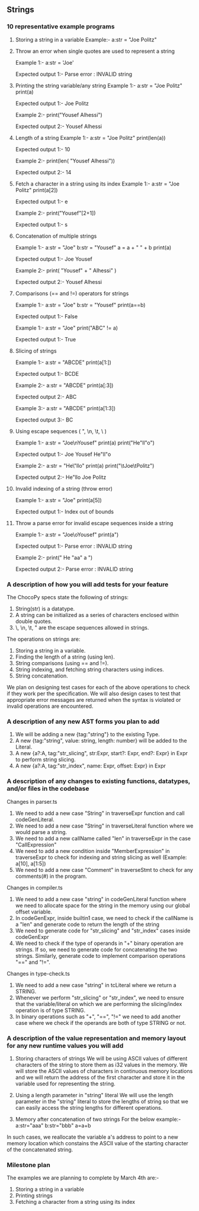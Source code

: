 ## Strings

### 10 representative example programs

1. Storing a string in a variable
    Example:-
     a:str = "Joe Politz"

2. Throw an error when single quotes are used to represent a string

    Example 1:-
     a:str = 'Joe'
    
    Expected output 1:-
     Parse error : INVALID string

3. Printing the string variable/any string
    Example 1:-
     a:str = "Joe Politz"
     print(a)
    
    Expected output 1:-
     Joe Politz

    Example 2:-
     print("Yousef Alhessi")

    Expected output 2:-
     Yousef Alhessi

4. Length of a string
    Example 1:-
     a:str = "Joe Politz"
     print(len(a))
    
    Expected output 1:-
     10

    Example 2:-
     print(len( "Yousef Alhessi"))
    
    Expected output 2:-
     14

5. Fetch a character in a string using its index
    Example 1:-
     a:str = "Joe Politz"
     print(a[2])
    
    Expected output 1:-
     e

    Example 2:-
     print("Yousef"[2+1])
    
    Expected output 1:-
     s

6. Concatenation of multiple strings
    
    Example 1:-
     a:str = "Joe"
     b:str = "Yousef"
     a = a + " " + b 
     print(a)
    
    Expected output 1:-
     Joe Yousef

    Example 2:-
     print( "Yousef" +  " Alhessi" )
    
    Expected output 2:-
     Yousef Alhessi

7. Comparisons (== and !=) operators for strings

    Example 1:-
     a:str = "Joe"
     b:str = "Yousef"
     print(a==b)
    
    Expected output 1:-
     False

    Example 1:-
     a:str = "Joe"
     print("ABC" != a)
    
    Expected output 1:-
     True

8. Slicing of strings

    Example 1:-
     a:str = "ABCDE"
     print(a[1:])

    Expected output 1:-
     BCDE

    Example 2:-
     a:str = "ABCDE"
     print(a[:3])

    Expected output 2:-
     ABC
    
    Example 3:-
     a:str = "ABCDE"
     print(a[1:3])

    Expected output 3:-
     BC

9. Using escape sequences ( \", \n, \t, \\ )

    Example 1:-
     a:str = "Joe\nYousef"
     print(a)
     print("He\"ll\"o")
    
    Expected output 1:-
     Joe
     Yousef
     He"ll"o

    Example 2:-
     a:str = "He\\\"llo"
     print(a)
     print("\tJoe\tPolitz")
    
    Expected output 2:-
     He\"llo
        Joe Politz

10. Invalid indexing of a string (throw error)

    Example 1:-
     a:str = "Joe"
     print(a[5])

    Expected output 1:-
     Index out of bounds

11. Throw a parse error for invalid escape sequences inside a string

    Example 1:-
     a:str = "Joe\oYousef"
     print(a")
    
    Expected output 1:-
     Parse error : INVALID string

    Example 2:-
     print(" He "aa" a ")
    
    Expected output 2:-
     Parse error : INVALID string


### A description of how you will add tests for your feature
The ChocoPy specs state the following of strings:
1. String(str) is a datatype.
2. A string can be initialized as a series of characters enclosed within double quotes.
3. \\, \n, \t, \" are the escape sequences allowed in strings.

The operations on strings are:
1. Storing a string in a variable.
2. Finding the length of a string (using len).
3. String comparisons (using == and !=).
4. String indexing, and fetching string characters using indices.
5. String concatenation.

We plan on designing test cases for each of the above operations to check if they work per the specification. We will also design cases to test that appropriate error messages are returned when the syntax is violated or invalid operations are encountered.

### A description of any new AST forms you plan to add

1. We will be adding a new {tag:"string"} to the existing Type.
2. A new {tag:"string", value: string, length: number} will be added to the Literal.
3. A new {a?:A, tag:"str_slicing", str:Expr<A>, start?: Expr<A>, end?: Expr<A>} in Expr to perform string slicing.
4. A new {a?:A, tag:"str_index", name: Expr<A>, offset: Expr<A>} in Expr

### A description of any changes to existing functions, datatypes, and/or files in the codebase

Changes in parser.ts

1. We need to add a new case "String" in traverseExpr function and call codeGenLiteral.
2. We need to add a new case "String" in traverseLiteral function where we would parse a string.
3. We need to add a new callName called "len" in traverseExpr in the case "CallExpression"
4. We need to add a new condition inside "MemberExpression" in traverseExpr to check for indexing and string slicing as well (Example: a[10], a[1:5])
5. We need to add a new case "Comment" in traverseStmt to check for any comments(#) in the program.

Changes in compiler.ts

1. We need to add a new case "string" in codeGenLiteral function where we need to allocate space for the string in the memory using our global offset variable.
2. In codeGenExpr, inside builtin1 case, we need to check if the callName is a "len" and generate code to return the length of the string
3. We need to generate code for "str_slicing" and "str_index" cases inside codeGenExpr
4. We need to check if the type of operands in "+" binary operation are strings. If so, we need to generate code for concatenating the two strings. Similarly, generate code to implement comparison operations  "==" and "!=".

Changes in type-check.ts  

1. We need to add a new case "string" in tcLiteral where we return a STRING.
2. Whenever we perform "str_slicing" or "str_index", we need to ensure that the variable/literal on which we are performing the slicing/index operation is of type STRING.
3. In binary operations such as "+", "==", "!=" we need to add another case where we check if the operands are both of type STRING or not.

### A description of the value representation and memory layout for any new runtime values you will add

1. Storing characters of strings 
We will be using ASCII values of different characters of the string to store them as i32 values in the memory. We will store the ASCII values of characters in continuous memory locations and we will return the address of the first character and store it in the variable used for representing the string.

2. Using a length parameter in "string" literal
We will use the length parameter in the "string" literal to store the lengths of string so that we can easily access the string lengths for different operations.

3. Memory after concatenation of two strings
For the below example:-
a:str="aaa"
b:str="bbb"
a=a+b

In such cases, we reallocate the variable a's address to point to a new memory location which constains the ASCII value of the starting character of the concatenated string.

### Milestone plan

The examples we are planning to complete by March 4th are:-

1. Storing a string in a variable
2. Printing strings
3. Fetching a character from a string using its index